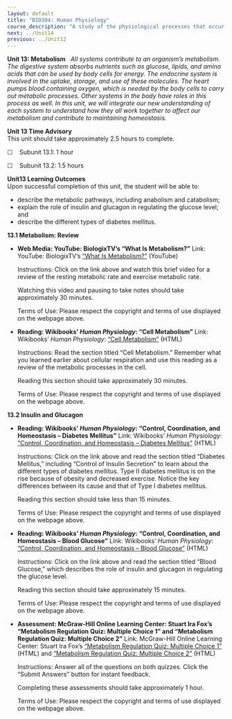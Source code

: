 ```yaml
---
layout: default
title: "BIO304: Human Physiology"
course_description: "A study of the physiological processes that occur within the human body, with particular attention on enzyme activity, cell signaling, metabolic processes, protein synthesis, and movement."
next: ../Unit14
previous: ../Unit12
---
```

**Unit 13: Metabolism** <span id="13"></span> 
*All systems contribute to an organism’s metabolism. The digestive
system absorbs nutrients such as glucose, lipids, and amino acids that
can be used by body cells for energy. The endocrine system is involved
in the uptake, storage, and use of these molecules. The heart pumps
blood containing oxygen, which is needed by the body cells to carry out
metabolic processes. Other systems in the body have roles in this
process as well. In this unit, we will integrate our new understanding
of each system to understand how they all work together to affect our
metabolism and contribute to maintaining homeostasis.*

**Unit 13 Time Advisory**  
This unit should take approximately 2.5 hours to complete.  
  
 ☐    Subunit 13.1: 1 hour  
  
 ☐    Subunit 13.2: 1.5 hours

**Unit13 Learning Outcomes**  
Upon successful completion of this unit, the student will be able to:
-   describe the metabolic pathways, including anabolism and catabolism;
-   explain the role of insulin and glucagon in regulating the glucose
    level; and
-   describe the different types of diabetes mellitus.

**13.1 Metabolism: Review** <span id="13.1"></span> 
-   **Web Media: YouTube: BiologixTV’s “What Is Metabolism?”**
    Link: YouTube: BiologixTV’s [“What Is
    Metabolism?”](http://www.youtube.com/watch?v=MrOK_zWUzpM&feature=related)
    (YouTube)  
      
     Instructions: Click on the link above and watch this brief video
    for a review of the resting metabolic rate and exercise metabolic
    rate.  
      
     Watching this video and pausing to take notes should take
    approximately 30 minutes.  
      
     Terms of Use: Please respect the copyright and terms of use
    displayed on the webpage above.

-   **Reading: Wikibooks’ *Human Physiology*: “Cell Metabolism”**
    Link: Wikibooks’ *Human Physiology*: [“Cell
    Metabolism”](http://en.wikibooks.org/wiki/Human_Physiology/Cell_physiology%23Cell_Metabolism) (HTML)  
      
     Instructions: Read the section titled “Cell Metabolism.” Remember
    what you learned earlier about cellular respiration and use this
    reading as a review of the metabolic processes in the cell.  
      
     Reading this section should take approximately 30 minutes.  
      
     Terms of Use: Please respect the copyright and terms of use
    displayed on the webpage above.

**13.2 Insulin and Glucagon** <span id="13.2"></span> 
-   **Reading: Wikibooks’ *Human Physiology*: “Control, Coordination,
    and Homeostasis – Diabetes Mellitus”**
    Link: Wikibooks’ *Human Physiology*: [“Control, Coordination, and
    Homeostasis – Diabetes
    Mellitus”](http://en.wikibooks.org/wiki/A-level_Biology/Central_Concepts/Control,_coordination_and_homeostasis#Diabetes_mellitus)
    (HTML)  
      
     Instructions: Click on the link above and read the section titled
    “Diabetes Mellitus,” including “Control of Insulin Secretion” to
    learn about the different types of diabetes mellitus. Type II
    diabetes mellitus is on the rise because of obesity and decreased
    exercise. Notice the key differences between its cause and that of
    Type I diabetes mellitus.  
      
     Reading this section should take less than 15 minutes.  
      
     Terms of Use: Please respect the copyright and terms of use
    displayed on the webpage above.

-   **Reading: Wikibooks’ *Human Physiology*: “Control, Coordination,
    and Homeostasis – Blood Glucose”**
    Link: Wikibooks’ *Human Physiology*: [“Control, Coordination, and
    Homeostasis – Blood
    Glucose”](http://en.wikibooks.org/wiki/A-level_Biology/Central_Concepts/Control,_coordination_and_homeostasis#Blood_glucose) (HTML)  
      
     Instructions: Click on the link above and read the section titled
    “Blood Glucose,” which describes the role of insulin and glucagon in
    regulating the glucose level.  
      
     Reading this section should take approximately 15 minutes.  
      
     Terms of Use: Please respect the copyright and terms of use
    displayed on the webpage above.

-   **Assessment: McGraw-Hill Online Learning Center: Stuart Ira Fox’s
    “Metabolism Regulation Quiz: Multiple Choice 1” and “Metabolism
    Regulation Quiz: Multiple Choice 2”**
    Link: McGraw-Hill Online Learning Center: Stuart Ira Fox’s
    [“Metabolism Regulation Quiz: Multiple Choice
    1”](http://highered.mcgraw-hill.com/sites/0072919280/student_view0/chapter19/multiple_choice_1.html)
    (HTML) and [“Metabolism Regulation Quiz: Multiple Choice
    2”](http://highered.mcgraw-hill.com/sites/0072919280/student_view0/chapter19/multiple_choice_2.html)
    (HTML)  
      
     Instructions: Answer all of the questions on both quizzes. Click
    the “Submit Answers” button for instant feedback.  
      
     Completing these assessments should take approximately 1 hour.  
      
     Terms of Use: Please respect the copyright and terms of use
    displayed on the webpage above.


